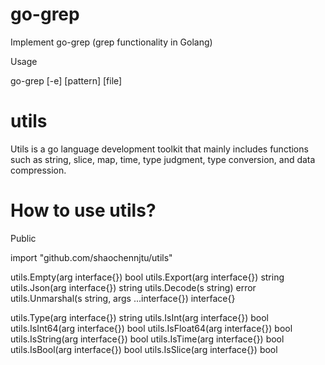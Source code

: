 # go-grep
Implement go-grep (grep functionality in Golang)

Usage

go-grep [-e] [pattern] [file]


# utils

Utils is a go language development toolkit that mainly includes functions such as string, slice, map, time, type judgment, type conversion, and data compression.

# How to use utils?
Public

  import "github.com/shaochennjtu/utils"

  utils.Empty(arg interface{}) bool
  utils.Export(arg interface{}) string
  utils.Json(arg interface{}) string
  utils.Decode(s string) error
  utils.Unmarshal(s string, args ...interface{}) interface{}
  
  utils.Type(arg interface{}) string
  utils.IsInt(arg interface{}) bool
  utils.IsInt64(arg interface{}) bool
  utils.IsFloat64(arg interface{}) bool
  utils.IsString(arg interface{}) bool
  utils.IsTime(arg interface{}) bool
  utils.IsBool(arg interface{}) bool
  utils.IsSlice(arg interface{}) bool
